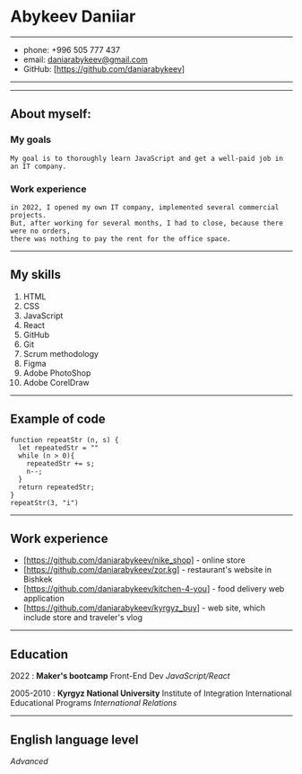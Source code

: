 # Abykeev Daniiar
----------------------------------------
* phone: +996 505 777 437
* email: daniarabykeev@gmail.com
* GitHub: [https://github.com/daniarabykeev]
-----------------------------------------


----------------
## About myself:
### My goals
    My goal is to thoroughly learn JavaScript and get a well-paid job in an IT company.
### Work experience
    in 2022, I opened my own IT company, implemented several commercial projects. 
    But, after working for several months, I had to close, because there were no orders, 
    there was nothing to pay the rent for the office space.
    
    
------------
## My skills
1. HTML
2. CSS
3. JavaScript
4. React
5. GitHub
6. Git
7. Scrum methodology
8. Figma
9. Adobe PhotoShop
10. Adobe CorelDraw


------------------
## Example of code
```
function repeatStr (n, s) {
  let repeatedStr = ""
  while (n > 0){
    repeatedStr += s;
    n--;
  }
  return repeatedStr;
}
repeatStr(3, "i")
```

------------------
## Work experience
* [https://github.com/daniarabykeev/nike_shop] - online store
* [https://github.com/daniarabykeev/zor.kg] - restaurant's website in Bishkek
* [https://github.com/daniarabykeev/kitchen-4-you] - food delivery web application
* [https://github.com/daniarabykeev/kyrgyz_buy] - web site, which include store and traveler's vlog


------------
## Education
2022
:   **Maker's bootcamp** Front-End Dev
    *JavaScript/React*

2005-2010
:   **Kyrgyz National University** Institute of Integration International Educational Programs
    *International Relations*


-------------------------
## English language level
*Advanced*
     
